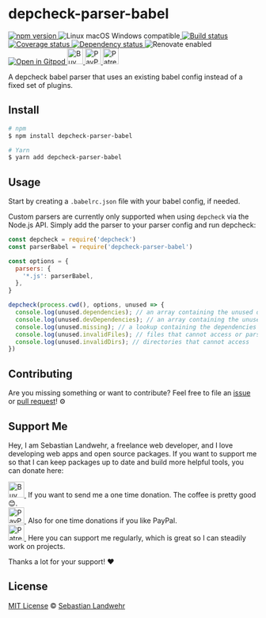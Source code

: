 <!-- TITLE/ -->
# depcheck-parser-babel
<!-- /TITLE -->

<!-- BADGES/ -->
  <p>
    <a href="https://npmjs.org/package/depcheck-parser-babel">
      <img
        src="https://img.shields.io/npm/v/depcheck-parser-babel.svg"
        alt="npm version"
      >
    </a><img src="https://img.shields.io/badge/os-linux%20%7C%C2%A0macos%20%7C%C2%A0windows-blue" alt="Linux macOS Windows compatible"><a href="https://github.com/dword-design/depcheck-parser-babel/actions">
      <img
        src="https://github.com/dword-design/depcheck-parser-babel/workflows/build/badge.svg"
        alt="Build status"
      >
    </a><a href="https://codecov.io/gh/dword-design/depcheck-parser-babel">
      <img
        src="https://codecov.io/gh/dword-design/depcheck-parser-babel/branch/master/graph/badge.svg"
        alt="Coverage status"
      >
    </a><a href="https://david-dm.org/dword-design/depcheck-parser-babel">
      <img src="https://img.shields.io/david/dword-design/depcheck-parser-babel" alt="Dependency status">
    </a><img src="https://img.shields.io/badge/renovate-enabled-brightgreen" alt="Renovate enabled"><br/><a href="https://gitpod.io/#https://github.com/dword-design/depcheck-parser-babel">
      <img src="https://gitpod.io/button/open-in-gitpod.svg" alt="Open in Gitpod">
    </a><a href="https://www.buymeacoffee.com/dword">
      <img
        src="https://www.buymeacoffee.com/assets/img/guidelines/download-assets-sm-2.svg"
        alt="Buy Me a Coffee"
        height="32"
      >
    </a><a href="https://paypal.me/SebastianLandwehr">
      <img
        src="https://dword-design.de/images/paypal.svg"
        alt="PayPal"
        height="32"
      >
    </a><a href="https://www.patreon.com/dworddesign">
      <img
        src="https://dword-design.de/images/patreon.svg"
        alt="Patreon"
        height="32"
      >
    </a>
</p>
<!-- /BADGES -->

<!-- DESCRIPTION/ -->
A depcheck babel parser that uses an existing babel config instead of a fixed set of plugins.
<!-- /DESCRIPTION -->

<!-- INSTALL/ -->
## Install

```bash
# npm
$ npm install depcheck-parser-babel

# Yarn
$ yarn add depcheck-parser-babel
```
<!-- /INSTALL -->

## Usage

Start by creating a `.babelrc.json` file with your babel config, if needed.

Custom parsers are currently only supported when using `depcheck` via the Node.js API. Simply add the parser to your parser config and run depcheck:

```js
const depcheck = require('depcheck')
const parserBabel = require('depcheck-parser-babel')

const options = {
  parsers: {
    '*.js': parserBabel,
  },
}

depcheck(process.cwd(), options, unused => {
  console.log(unused.dependencies); // an array containing the unused dependencies
  console.log(unused.devDependencies); // an array containing the unused devDependencies
  console.log(unused.missing); // a lookup containing the dependencies missing in `package.json` and where they are used
  console.log(unused.invalidFiles); // files that cannot access or parse
  console.log(unused.invalidDirs); // directories that cannot access
})
```

<!-- LICENSE/ -->
## Contributing

Are you missing something or want to contribute? Feel free to file an [issue](https://github.com/dword-design/depcheck-parser-babel/issues) or [pull request](https://github.com/dword-design/depcheck-parser-babel/pulls)! ⚙️

## Support Me

Hey, I am Sebastian Landwehr, a freelance web developer, and I love developing web apps and open source packages. If you want to support me so that I can keep packages up to date and build more helpful tools, you can donate here:

<p>
  <a href="https://www.buymeacoffee.com/dword">
    <img
      src="https://www.buymeacoffee.com/assets/img/guidelines/download-assets-sm-2.svg"
      alt="Buy Me a Coffee"
      height="32"
    >
  </a>&nbsp;If you want to send me a one time donation. The coffee is pretty good 😊.<br/>
  <a href="https://paypal.me/SebastianLandwehr">
    <img
      src="https://dword-design.de/images/paypal.svg"
      alt="PayPal"
      height="32"
    >
  </a>&nbsp;Also for one time donations if you like PayPal.<br/>
  <a href="https://www.patreon.com/dworddesign">
    <img
      src="https://dword-design.de/images/patreon.svg"
      alt="Patreon"
      height="32"
    >
  </a>&nbsp;Here you can support me regularly, which is great so I can steadily work on projects.
</p>

Thanks a lot for your support! ❤️

## License

[MIT License](https://opensource.org/licenses/MIT) © [Sebastian Landwehr](https://dword-design.de)
<!-- /LICENSE -->
